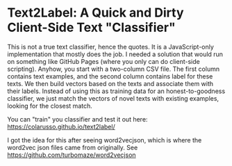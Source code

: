 # Text2Label: A Quick and Dirty Client-Side Text "Classifier"

This is not a true text classifier, hence the quotes. It is a JavaScript-only implementation that mostly does the job. I needed a solution that would run on something like GitHub Pages (where you only can do client-side scripting). Anyhow, you start with a two-column CSV file. The first column contains text examples, and the second column contains label for these texts. We then build vectors based on the texts and associate them with their labels. Instead of using this as training data for an honest-to-goodness classifier, we just match the vectors of novel texts with existing examples, looking for the closest match.

You can "train" you classifier and test it out here: https://colarusso.github.io/text2label/

I got the idea for this after seeing word2vecjson, which is where the word2vec json files came from originally. See https://github.com/turbomaze/word2vecjson
